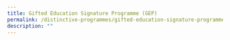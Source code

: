 ```yaml
---
title: Gifted Education Signature Programme (GEP)
permalink: /distinctive-programmes/gifted-education-signature-programme-gep
description: ""
---
```

